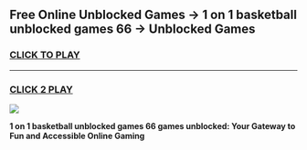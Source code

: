 
## Free Online Unblocked Games → 1 on 1 basketball unblocked games 66 → Unblocked Games
<h3>
<a href="https://premium.freeplayer.one?title=1_on_1_basketball_unblocked_games_66&ref=21F">CLICK TO PLAY</a></h3>
<hr>

<h3>
<a href="https://premium.freeplayer.one?title=1_on_1_basketball_unblocked_games_66&ref=21F">CLICK 2 PLAY</a>
  
</h3>

<a href="https://premium.freeplayer.one?title=1_on_1_basketball_unblocked_games_66&ref=21F/"><img src="https://clearcache.store/games.png"></a>


**1 on 1 basketball unblocked games 66 games unblocked: Your Gateway to Fun and Accessible Online Gaming**

